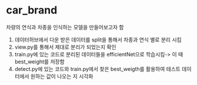 # car_brand

차량의 연식과 차종을 인식하는 모델을 만들어보고자 함


1. 데이터허브에서 다운 받은 데이터를  split을 통해서 차종과 연식 별로 분리 시킴
2. view.py를 통해서 제대로 분리가 되었는지 확인
3. train.py에 있는 코드로 분리된 데이터들을 efficientNet으로 학습시킴-> 이 때 best_weight를 저장함
4. detect.py에 있는 코드와 train.py에서 찾은 best_weigth를 활용하여 테스트 데이터에서 원하는 값이 나오는 지 시각화
